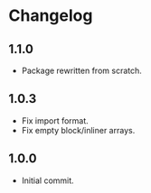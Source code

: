 # Changelog

## 1.1.0

* Package rewritten from scratch.

## 1.0.3

* Fix import format.
* Fix empty block/inliner arrays.

## 1.0.0

* Initial commit.